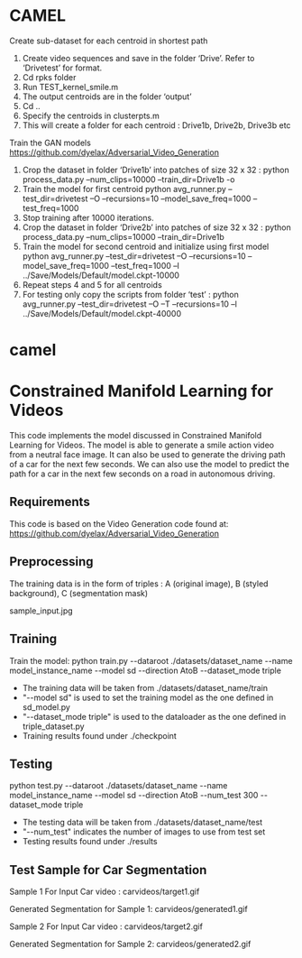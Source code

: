 # CAMEL
Create sub-dataset for each centroid in shortest path

1.	Create video sequences and save in the folder ‘Drive’. Refer to ‘Drivetest’ for format.
2.	Cd rpks folder 
3.	Run TEST_kernel_smile.m
4.	The output centroids are in the folder ‘output’
5.	Cd ..
6.	Specify the centroids in clusterpts.m
7.	This will create a folder for each centroid : Drive1b, Drive2b, Drive3b etc

Train the GAN models
https://github.com/dyelax/Adversarial_Video_Generation
1.	Crop the dataset in folder ‘Drive1b’ into patches of size 32 x 32 :
python process_data.py –num_clips=10000 –train_dir=Drive1b -o
2.	Train the model for first centroid
python avg_runner.py –test_dir=drivetest –O –recursions=10 –model_save_freq=1000 –test_freq=1000
3.	Stop training after 10000 iterations. 
4.	Crop the dataset in folder ‘Drive2b’ into patches of size 32 x 32 :
 python process_data.py –num_clips=10000 –train_dir=Drive1b
5.	Train the model for second centroid and initialize using first model
python avg_runner.py –test_dir=drivetest –O –recursions=10 –model_save_freq=1000 –test_freq=1000 –l ../Save/Models/Default/model.ckpt-10000
6.	Repeat steps 4 and 5 for all centroids
7.	For testing only copy the scripts from folder ‘test’ :
python avg_runner.py –test_dir=drivetest –O –T –recursions=10 –l ../Save/Models/Default/model.ckpt-40000

# camel
Constrained Manifold Learning for Videos
===
This code implements the model discussed in Constrained Manifold Learning for Videos. The model is able to generate a smile action video from a neutral face image. It can also be used to generate the driving path of a car for the next few seconds. We can also use the model to predict the path for a car in the next few seconds on a road in autonomous driving.

Requirements
---
This code is based on the Video Generation code found at:
https://github.com/dyelax/Adversarial_Video_Generation

Preprocessing
---
The training data is in the form of triples : A (original image), B (styled background), C (segmentation mask)

sample_input.jpg

Training
---
Train the model:
python train.py --dataroot ./datasets/dataset_name --name model_instance_name --model sd --direction AtoB --dataset_mode triple
 - The training data will be taken from ./datasets/dataset_name/train
 - "--model sd" is used to set the training model as the one defined in sd_model.py
 - "--dataset_mode triple" is used to the dataloader as the one defined in triple_dataset.py
 - Training results found under ./checkpoint


Testing
---
python test.py --dataroot ./datasets/dataset_name --name model_instance_name --model sd --direction AtoB --num_test 300 --dataset_mode triple
 - The testing data will be taken from ./datasets/dataset_name/test
 - "--num_test" indicates the number of images to use from test set
 - Testing results found under ./results

Test Sample for Car Segmentation
---
Sample 1 For Input Car video :
carvideos/target1.gif

Generated Segmentation for Sample 1:
carvideos/generated1.gif

Sample 2 For Input Car video :
carvideos/target2.gif

Generated Segmentation for Sample 2:
carvideos/generated2.gif

